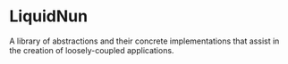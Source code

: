 # LiquidNun
A library of abstractions and their concrete implementations that assist in the creation of loosely-coupled applications.
